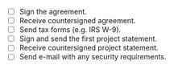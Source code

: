 - [ ] Sign the agreement.
- [ ] Receive countersigned agreement.
- [ ] Send tax forms (e.g. IRS W-9).
- [ ] Sign and send the first project statement.
- [ ] Receive countersigned project statement.
- [ ] Send e-mail with any security requirements.
